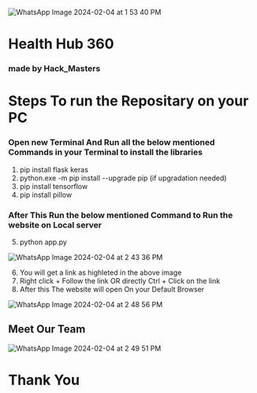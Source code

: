 ![WhatsApp Image 2024-02-04 at 1 53 40 PM](https://github.com/sidjain1387/Hack_Masters_2/assets/140233380/108e8c5a-1a85-4b7a-bee7-5de02dffd5ce)
 
# Health Hub 360
### made by Hack_Masters


# Steps To run the Repositary on your PC
### Open new Terminal And Run all the below mentioned Commands in your Terminal to install the libraries
1) pip install flask keras
2) python.exe -m pip install --upgrade pip (if upgradation needed)
3) pip install tensorflow
4) pip install pillow
### After This Run the below mentioned Command to Run the website on Local server
5) python app.py
   
![WhatsApp Image 2024-02-04 at 2 43 36 PM](https://github.com/sidjain1387/Hack_Masters_2/assets/140233380/0bbafc4b-117e-4aaf-86e7-eca877f86b88)

6) You will get a link as highleted in the above image
7) Right click + Follow the link OR directly Ctrl + Click on the link
8) After this The website will open On your Default Browser

![WhatsApp Image 2024-02-04 at 2 48 56 PM](https://github.com/sidjain1387/Hack_Masters_2/assets/140233380/0c3bbc71-3402-4dd5-8b51-fc0496472367)

## Meet Our Team

![WhatsApp Image 2024-02-04 at 2 49 51 PM](https://github.com/sidjain1387/Hack_Masters_2/assets/140233380/f784a99c-1e61-492d-b86d-2b50aa080c17)

# Thank You
